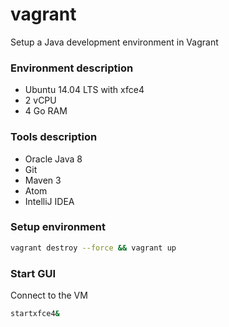 # vagrant
Setup a Java development environment in Vagrant

### Environment description
 * Ubuntu 14.04 LTS with xfce4
 * 2 vCPU
 * 4 Go RAM

### Tools description
 * Oracle Java 8
 * Git
 * Maven 3
 * Atom
 * IntelliJ IDEA

### Setup environment
```bash
vagrant destroy --force && vagrant up
```

### Start GUI

Connect to the VM

```bash
startxfce4&
```
